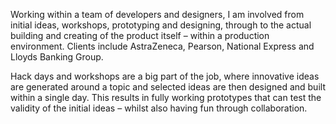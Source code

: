 Working within a team of developers and designers, I am involved from initial ideas, workshops, prototyping and designing, through to the actual building and creating of the product itself – within a production environment. Clients include AstraZeneca, Pearson, National Express and Lloyds Banking Group.

Hack days and workshops are a big part of the job, where innovative ideas are generated around a topic and selected ideas are then designed and built within a single day. This results in fully working prototypes that can test the validity of the initial ideas – whilst also having fun through collaboration.
